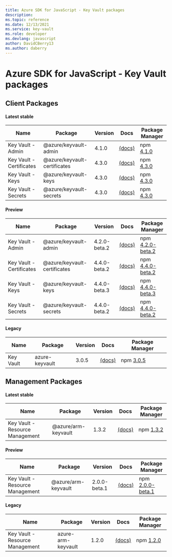 ```yaml
---
title: Azure SDK for JavaScript - Key Vault packages
description: 
ms.topic: reference
ms.date: 12/13/2021
ms.service: key-vault
ms.role: developer
ms.devlang: javascript
author: DavidCBerry13
ms.author: daberry
---
```


# Azure SDK for JavaScript - Key Vault packages

## Client Packages

#### Latest stable

| Name                  | Package              | Version          | Docs                   | Package Manager                |
|-----------------------|----------------------|------------------|------------------------|--------------------------------|
| Key Vault - Admin | @azure/keyvault-admin | 4.1.0 | [(docs)](/javascript/sdk-demo/key-vault/keyvault-admin/azure-keyvault-admin/stable)  | npm [4.1.0](https://www.npmjs.com/package/%40azure%2Fkeyvault-admin) |
| Key Vault - Certificates | @azure/keyvault-certificates | 4.3.0 | [(docs)](/javascript/sdk-demo/key-vault/keyvault-certificates/azure-keyvault-certificates/stable)  | npm [4.3.0](https://www.npmjs.com/package/%40azure%2Fkeyvault-certificates) |
| Key Vault - Keys | @azure/keyvault-keys | 4.3.0 | [(docs)](/javascript/sdk-demo/key-vault/keyvault-keys/azure-keyvault-keys/stable)  | npm [4.3.0](https://www.npmjs.com/package/%40azure%2Fkeyvault-keys) |
| Key Vault - Secrets | @azure/keyvault-secrets | 4.3.0 | [(docs)](/javascript/sdk-demo/key-vault/keyvault-secrets/azure-keyvault-secrets/stable)  | npm [4.3.0](https://www.npmjs.com/package/%40azure%2Fkeyvault-secrets) |
 

#### Preview

| Name                  | Package              | Version          | Docs                   | Package Manager                |
|-----------------------|----------------------|------------------|------------------------|--------------------------------|
| Key Vault - Admin | @azure/keyvault-admin | 4.2.0-beta.2 | [(docs)](/javascript/sdk-demo/key-vault/keyvault-admin/azure-keyvault-admin/beta)  | npm [4.2.0-beta.2](https://www.npmjs.com/package/%40azure%2Fkeyvault-admin%404.2.0-beta.2) |
| Key Vault - Certificates | @azure/keyvault-certificates | 4.4.0-beta.2 | [(docs)](/javascript/sdk-demo/key-vault/keyvault-certificates/azure-keyvault-certificates/beta)  | npm [4.4.0-beta.2](https://www.npmjs.com/package/%40azure%2Fkeyvault-certificates%404.4.0-beta.2) |
| Key Vault - Keys | @azure/keyvault-keys | 4.4.0-beta.3 | [(docs)](/javascript/sdk-demo/key-vault/keyvault-keys/azure-keyvault-keys/beta)  | npm [4.4.0-beta.3](https://www.npmjs.com/package/%40azure%2Fkeyvault-keys%404.4.0-beta.3) |
| Key Vault - Secrets | @azure/keyvault-secrets | 4.4.0-beta.2 | [(docs)](/javascript/sdk-demo/key-vault/keyvault-secrets/azure-keyvault-secrets/beta)  | npm [4.4.0-beta.2](https://www.npmjs.com/package/%40azure%2Fkeyvault-secrets%404.4.0-beta.2) |
 


#### Legacy

| Name                  | Package              | Version          | Docs                   | Package Manager                |
|-----------------------|----------------------|------------------|------------------------|--------------------------------|
| Key Vault | azure-keyvault | 3.0.5 | [(docs)](/javascript/sdk-demo/key-vault/legacy/keyvault/azure-keyvault/legacy)  | npm [3.0.5](https://www.npmjs.com/package/azure-keyvault%403.0.5) |
 
 

## Management Packages

#### Latest stable

| Name                  | Package              | Version          | Docs                   | Package Manager                |
|-----------------------|----------------------|------------------|------------------------|--------------------------------|
| Key Vault - Resource Management | @azure/arm-keyvault | 1.3.2 | [(docs)](/javascript/sdk-demo/key-vault/arm-keyvault/azure-arm-keyvault/stable)  | npm [1.3.2](https://www.npmjs.com/package/%40azure%2Farm-keyvault) |
 

#### Preview

| Name                  | Package              | Version          | Docs                   | Package Manager                |
|-----------------------|----------------------|------------------|------------------------|--------------------------------|
| Key Vault - Resource Management | @azure/arm-keyvault | 2.0.0-beta.1 | [(docs)](/javascript/sdk-demo/key-vault/arm-keyvault/azure-arm-keyvault/beta)  | npm [2.0.0-beta.1](https://www.npmjs.com/package/%40azure%2Farm-keyvault%402.0.0-beta.1) |
 

#### Legacy

| Name                  | Package              | Version          | Docs                   | Package Manager                |
|-----------------------|----------------------|------------------|------------------------|--------------------------------|
| Key Vault - Resource Management | azure-arm-keyvault | 1.2.0 | [(docs)](/javascript/sdk-demo/key-vault/legacy/arm-keyvault/azure-arm-keyvault/legacy)  | npm [1.2.0](https://www.npmjs.com/package/azure-arm-keyvault%401.2.0) |
 
 
